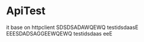 ApiTest
=======
it base on httpclient
SDSDSADAWQEWQ testidsdaasE
EEESDADSAGGEEWQEWQ testidsdaas
eeE
